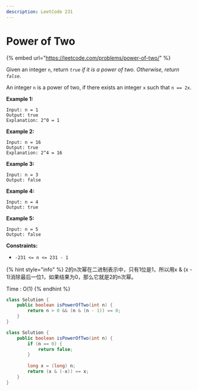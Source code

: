 ```yaml
---
description: LeetCode 231
---
```


# Power of Two

{% embed url="https://leetcode.com/problems/power-of-two/" %}

Given an integer `n`, return _`true` if it is a power of two. Otherwise, return `false`_.

An integer `n` is a power of two, if there exists an integer `x` such that `n == 2x`.

**Example 1:**

```
Input: n = 1
Output: true
Explanation: 2^0 = 1
```

**Example 2:**

```
Input: n = 16
Output: true
Explanation: 2^4 = 16
```

**Example 3:**

```
Input: n = 3
Output: false
```

**Example 4:**

```
Input: n = 4
Output: true
```

**Example 5:**

```
Input: n = 5
Output: false
```

**Constraints:**

* `-231 <= n <= 231 - 1`

{% hint style="info" %}
2的n次幂在二进制表示中，只有1位是1，所以用x & (x - 1)消除最后一位1，如果结果为0，那么它就是2的n次幂。

Time : O(1)
{% endhint %}

```java
class Solution {
    public boolean isPowerOfTwo(int n) {
        return n > 0 && (n & (n - 1)) == 0;
    }
}
```

```java
class Solution {
    public boolean isPowerOfTwo(int n) {
        if (n == 0) {
            return false;
        }
        
        long x = (long) n;
        return (x & (-x)) == x;
    }
}
```
